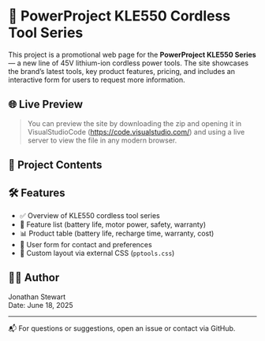 # 🔧 PowerProject KLE550 Cordless Tool Series

This project is a promotional web page for the **PowerProject KLE550 Series** — a new line of 45V lithium-ion cordless power tools. The site showcases the brand’s latest tools, key product features, pricing, and includes an interactive form for users to request more information.

## 🌐 Live Preview

> You can preview the site by downloading the zip and opening it in VisualStudioCode (https://code.visualstudio.com/) and using a live server to view the file in any modern browser.

## 📁 Project Contents


## 🛠️ Features

- ✅ Overview of KLE550 cordless tool series
- 🧰 Feature list (battery life, motor power, safety, warranty)
- 📊 Product table (battery life, recharge time, warranty, cost)
- 📝 User form for contact and preferences
- 🎨 Custom layout via external CSS (`pptools.css`)

## 🧑‍💻 Author

Jonathan Stewart  
Date: June 18, 2025

---

📬 For questions or suggestions, open an issue or contact via GitHub.
